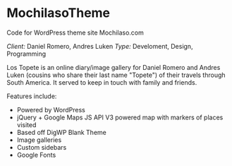 # MochilasoTheme
Code for WordPress theme site Mochilaso.com

_Client:_ Daniel Romero, Andres Luken
_Type:_ Develoment, Design, Programming

Los Topete is an online diary/image gallery for Daniel Romero and Andres Luken (cousins who share their last name "Topete") of their travels through South America. It served to keep in touch with family and friends.

Features include:
* Powered by WordPress
* jQuery + Google Maps JS API V3 powered map with markers of places visited
* Based off DigWP Blank Theme
* Image galleries
* Custom sidebars
* Google Fonts
